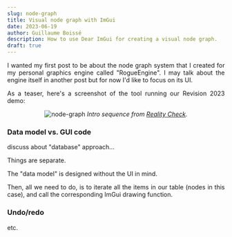 ```yaml
---
slug: node-graph
title: Visual node graph with ImGui
date: 2023-06-19
author: Guillaume Boissé
description: How to use Dear ImGui for creating a visual node graph.
draft: true
---
```


<div style="text-align: justify">

I wanted my first post to be about the node graph system that I created for my personal graphics engine called "RogueEngine".
I may talk about the engine itself in another post but for now I'd like to focus on its UI. <!-- :grinning_face_with_big_eyes: -->

As a teaser, here's a screenshot of the tool running our Revision 2023 demo:

<div style="text-align: center;">

![node-graph](/node-graph.jpg)
*Intro sequence from [Reality Check](https://www.pouet.net/prod.php?which=94177).*

</div>

<!-- If you're interested in knowing how to achieve this using Dear ImGui, then keep reading :winking_face: -->

### Data model vs. GUI code

discuss about "database" approach...

Things are separate.

The "data model" is designed without the UI in mind.

Then, all we need to do, is to iterate all the items in our table (nodes in this case), and call the corresponding ImGui drawing function.

### Undo/redo

etc.
